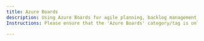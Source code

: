 ```yaml
---
title: Azure Boards
description: Using Azure Boards for agile planning, backlog management, and team collaboration.
Instructions: Please ensure that the 'Azure Boards' category/tag is only applied to content specifically related to using Azure Boards for agile planning, backlog management, and team collaboration.

---
```


